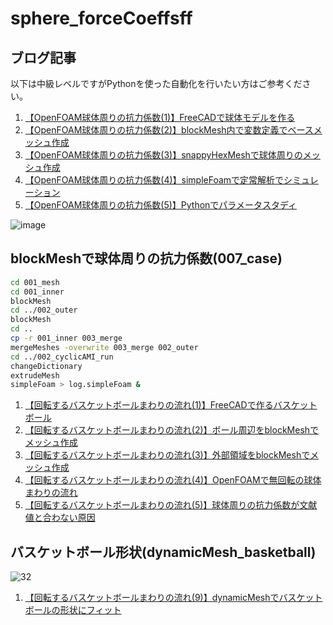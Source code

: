 # sphere_forceCoeffsff

## ブログ記事

以下は中級レベルですがPythonを使った自動化を行いたい方はご参考ください。

1. [【OpenFOAM球体周りの抗力係数(1)】FreeCADで球体モデルを作る](https://takun-physics.net/13410/)
2. [【OpenFOAM球体周りの抗力係数(2)】blockMesh内で変数定義でベースメッシュ作成](https://takun-physics.net/13421/)
3. [【OpenFOAM球体周りの抗力係数(3)】snappyHexMeshで球体周りのメッシュ作成](https://takun-physics.net/13438/)
4. [【OpenFOAM球体周りの抗力係数(4)】simpleFoamで定常解析でシミュレーション](https://takun-physics.net/13458/)
5. [【OpenFOAM球体周りの抗力係数(5)】Pythonでパラメータスタディ](https://takun-physics.net/13482/)


![image](https://user-images.githubusercontent.com/36812492/226588547-534d6dd2-c17a-4085-bf1c-cb1a4566e082.png)


## blockMeshで球体周りの抗力係数(007_case)
```bash
cd 001_mesh
cd 001_inner
blockMesh
cd ../002_outer
blockMesh
cd ..
cp -r 001_inner 003_merge
mergeMeshes -overwrite 003_merge 002_outer
cd ../002_cyclicAMI_run
changeDictionary
extrudeMesh
simpleFoam > log.simpleFoam &
```

1. [【回転するバスケットボールまわりの流れ(1)】FreeCADで作るバスケットボール](https://takun-physics.net/13185/)
2. [【回転するバスケットボールまわりの流れ(2)】ボール周辺をblockMeshでメッシュ作成](https://takun-physics.net/14594/)
3. [【回転するバスケットボールまわりの流れ(3)】外部領域をblockMeshでメッシュ作成](https://takun-physics.net/15983/)
4. [【回転するバスケットボールまわりの流れ(4)】OpenFOAMで無回転の球体まわりの流れ](https://takun-physics.net/16006/)
5. [【回転するバスケットボールまわりの流れ(5)】球体周りの抗力係数が文献値と合わない原因](https://takun-physics.net/16043/)

## バスケットボール形状(dynamicMesh_basketball)

![32](https://github.com/kamakiri1225/sphere_forceCoeffs/assets/36812492/df7fdba0-9e18-4c0a-bef6-4529cf1fa407)

1. [【回転するバスケットボールまわりの流れ(9)】dynamicMeshでバスケットボールの形状にフィット](https://takun-physics.net/16125/)
